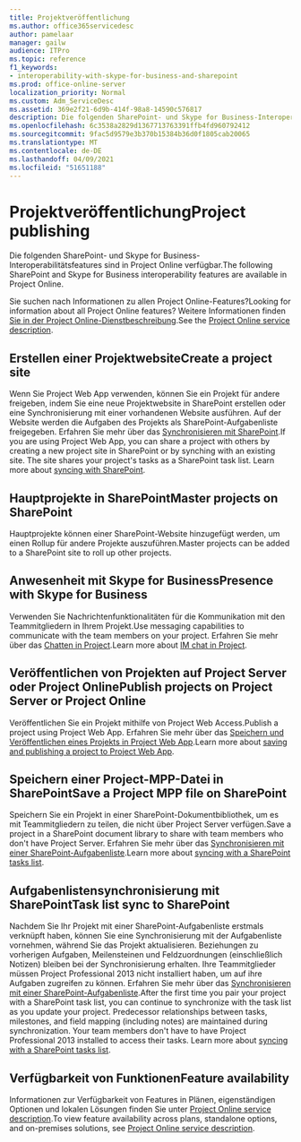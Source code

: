 ```yaml
---
title: Projektveröffentlichung
ms.author: office365servicedesc
author: pamelaar
manager: gailw
audience: ITPro
ms.topic: reference
f1_keywords:
- interoperability-with-skype-for-business-and-sharepoint
ms.prod: office-online-server
localization_priority: Normal
ms.custom: Adm_ServiceDesc
ms.assetid: 369e2f21-6d9b-414f-98a8-14590c576817
description: Die folgenden SharePoint- und Skype for Business-Interoperabilitätsfeatures sind in Project Online verfügbar.
ms.openlocfilehash: 6c3538a2829d1367713763391ffb4fd960792412
ms.sourcegitcommit: 9fac5d9579e3b370b15384b36d0f1805cab20065
ms.translationtype: MT
ms.contentlocale: de-DE
ms.lasthandoff: 04/09/2021
ms.locfileid: "51651188"
---
```

# <a name="project-publishing"></a><span data-ttu-id="f0822-103">Projektveröffentlichung</span><span class="sxs-lookup"><span data-stu-id="f0822-103">Project publishing</span></span>

<span data-ttu-id="f0822-104">Die folgenden SharePoint- und Skype for Business-Interoperabilitätsfeatures sind in Project Online verfügbar.</span><span class="sxs-lookup"><span data-stu-id="f0822-104">The following SharePoint and Skype for Business interoperability features are available in Project Online.</span></span>
  
<span data-ttu-id="f0822-105">Sie suchen nach Informationen zu allen Project Online-Features?</span><span class="sxs-lookup"><span data-stu-id="f0822-105">Looking for information about all Project Online features?</span></span> <span data-ttu-id="f0822-106">Weitere Informationen finden [Sie in der Project Online-Dienstbeschreibung](project-online-service-description.md).</span><span class="sxs-lookup"><span data-stu-id="f0822-106">See the [Project Online service description](project-online-service-description.md).</span></span>
  
## <a name="create-a-project-site"></a><span data-ttu-id="f0822-107">Erstellen einer Projektwebsite</span><span class="sxs-lookup"><span data-stu-id="f0822-107">Create a project site</span></span>

<span data-ttu-id="f0822-p102">Wenn Sie Project Web App verwenden, können Sie ein Projekt für andere freigeben, indem Sie eine neue Projektwebsite in SharePoint erstellen oder eine Synchronisierung mit einer vorhandenen Website ausführen. Auf der Website werden die Aufgaben des Projekts als SharePoint-Aufgabenliste freigegeben. Erfahren Sie mehr über das [Synchronisieren mit SharePoint](https://go.microsoft.com/fwlink/p/?LinkId=271352).</span><span class="sxs-lookup"><span data-stu-id="f0822-p102">If you are using Project Web App, you can share a project with others by creating a new project site in SharePoint or by synching with an existing site. The site shares your project's tasks as a SharePoint task list. Learn more about [syncing with SharePoint](https://go.microsoft.com/fwlink/p/?LinkId=271352).</span></span>
  
## <a name="master-projects-on-sharepoint"></a><span data-ttu-id="f0822-111">Hauptprojekte in SharePoint</span><span class="sxs-lookup"><span data-stu-id="f0822-111">Master projects on SharePoint</span></span>

<span data-ttu-id="f0822-112">Hauptprojekte können einer SharePoint-Website hinzugefügt werden, um einen Rollup für andere Projekte auszuführen.</span><span class="sxs-lookup"><span data-stu-id="f0822-112">Master projects can be added to a SharePoint site to roll up other projects.</span></span> 
  
## <a name="presence-with-skype-for-business"></a><span data-ttu-id="f0822-113">Anwesenheit mit Skype for Business</span><span class="sxs-lookup"><span data-stu-id="f0822-113">Presence with Skype for Business</span></span>

<span data-ttu-id="f0822-114">Verwenden Sie Nachrichtenfunktionalitäten für die Kommunikation mit den Teammitgliedern in Ihrem Projekt.</span><span class="sxs-lookup"><span data-stu-id="f0822-114">Use messaging capabilities to communicate with the team members on your project.</span></span> <span data-ttu-id="f0822-115">Erfahren Sie mehr über das [Chatten in Project](https://go.microsoft.com/fwlink/p/?LinkId=271351).</span><span class="sxs-lookup"><span data-stu-id="f0822-115">Learn more about [IM chat in Project](https://go.microsoft.com/fwlink/p/?LinkId=271351).</span></span>
  
## <a name="publish-projects-on-project-server-or-project-online"></a><span data-ttu-id="f0822-116">Veröffentlichen von Projekten auf Project Server oder Project Online</span><span class="sxs-lookup"><span data-stu-id="f0822-116">Publish projects on Project Server or Project Online</span></span>

<span data-ttu-id="f0822-117">Veröffentlichen Sie ein Projekt mithilfe von Project Web Access.</span><span class="sxs-lookup"><span data-stu-id="f0822-117">Publish a project using Project Web App.</span></span> <span data-ttu-id="f0822-118">Erfahren Sie mehr über das [Speichern und Veröffentlichen eines Projekts in Project Web App](https://go.microsoft.com/fwlink/p/?LinkId=271354).</span><span class="sxs-lookup"><span data-stu-id="f0822-118">Learn more about [saving and publishing a project to Project Web App](https://go.microsoft.com/fwlink/p/?LinkId=271354).</span></span>
  
## <a name="save-a-project-mpp-file-on-sharepoint"></a><span data-ttu-id="f0822-119">Speichern einer Project-MPP-Datei in SharePoint</span><span class="sxs-lookup"><span data-stu-id="f0822-119">Save a Project MPP file on SharePoint</span></span>

<span data-ttu-id="f0822-120">Speichern Sie ein Projekt in einer SharePoint-Dokumentbibliothek, um es mit Teammitgliedern zu teilen, die nicht über Project Server verfügen.</span><span class="sxs-lookup"><span data-stu-id="f0822-120">Save a project in a SharePoint document library to share with team members who don't have Project Server.</span></span> <span data-ttu-id="f0822-121">Erfahren Sie mehr über das [Synchronisieren mit einer SharePoint-Aufgabenliste](https://go.microsoft.com/fwlink/p/?LinkId=271353).</span><span class="sxs-lookup"><span data-stu-id="f0822-121">Learn more about [syncing with a SharePoint tasks list](https://go.microsoft.com/fwlink/p/?LinkId=271353).</span></span>
  
## <a name="task-list-sync-to-sharepoint"></a><span data-ttu-id="f0822-122">Aufgabenlistensynchronisierung mit SharePoint</span><span class="sxs-lookup"><span data-stu-id="f0822-122">Task list sync to SharePoint</span></span>

<span data-ttu-id="f0822-p106">Nachdem Sie Ihr Projekt mit einer SharePoint-Aufgabenliste erstmals verknüpft haben, können Sie eine Synchronisierung mit der Aufgabenliste vornehmen, während Sie das Projekt aktualisieren. Beziehungen zu vorherigen Aufgaben, Meilensteinen und Feldzuordnungen (einschließlich Notizen) bleiben bei der Synchronisierung erhalten. Ihre Teammitglieder müssen Project Professional 2013 nicht installiert haben, um auf ihre Aufgaben zugreifen zu können. Erfahren Sie mehr über das [Synchronisieren mit einer SharePoint-Aufgabenliste](https://go.microsoft.com/fwlink/p/?LinkId=271353).</span><span class="sxs-lookup"><span data-stu-id="f0822-p106">After the first time you pair your project with a SharePoint task list, you can continue to synchronize with the task list as you update your project. Predecessor relationships between tasks, milestones, and field mapping (including notes) are maintained during synchronization. Your team members don't have to have Project Professional 2013 installed to access their tasks. Learn more about [syncing with a SharePoint tasks list](https://go.microsoft.com/fwlink/p/?LinkId=271353).</span></span>
  
## <a name="feature-availability"></a><span data-ttu-id="f0822-127">Verfügbarkeit von Funktionen</span><span class="sxs-lookup"><span data-stu-id="f0822-127">Feature availability</span></span>

<span data-ttu-id="f0822-128">Informationen zur Verfügbarkeit von Features in Plänen, eigenständigen Optionen und lokalen Lösungen finden Sie unter [Project Online service description](project-online-service-description.md).</span><span class="sxs-lookup"><span data-stu-id="f0822-128">To view feature availability across plans, standalone options, and on-premises solutions, see [Project Online service description](project-online-service-description.md).</span></span>
  

